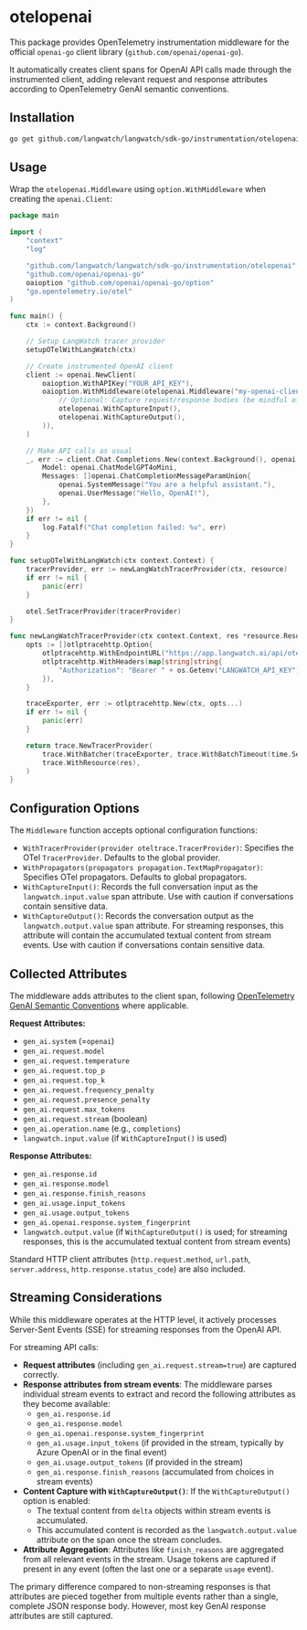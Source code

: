 # otelopenai

This package provides OpenTelemetry instrumentation middleware for the official `openai-go` client library (`github.com/openai/openai-go`).

It automatically creates client spans for OpenAI API calls made through the instrumented client, adding relevant request and response attributes according to OpenTelemetry GenAI semantic conventions.

## Installation

```bash
go get github.com/langwatch/langwatch/sdk-go/instrumentation/otelopenai
```

## Usage

Wrap the `otelopenai.Middleware` using `option.WithMiddleware` when creating the `openai.Client`:

```go
package main

import (
	"context"
	"log"

	"github.com/langwatch/langwatch/sdk-go/instrumentation/otelopenai"
	"github.com/openai/openai-go"
	oaioption "github.com/openai/openai-go/option"
	"go.opentelemetry.io/otel"
)

func main() {
	ctx := context.Background()

	// Setup LangWatch tracer provider
	setupOTelWithLangWatch(ctx)

	// Create instrumented OpenAI client
	client := openai.NewClient(
		oaioption.WithAPIKey("YOUR_API_KEY"),
		oaioption.WithMiddleware(otelopenai.Middleware("my-openai-client",
			// Optional: Capture request/response bodies (be mindful of sensitive data)
			otelopenai.WithCaptureInput(),
			otelopenai.WithCaptureOutput(),
		)),
	)

	// Make API calls as usual
	_, err := client.Chat.Completions.New(context.Background(), openai.ChatCompletionNewParams{
		Model: openai.ChatModelGPT4oMini,
		Messages: []openai.ChatCompletionMessageParamUnion{
			openai.SystemMessage("You are a helpful assistant."),
			openai.UserMessage("Hello, OpenAI!"),
		},
	})
	if err != nil {
		log.Fatalf("Chat completion failed: %v", err)
	}
}

func setupOTelWithLangWatch(ctx context.Context) {
	tracerProvider, err := newLangWatchTracerProvider(ctx, resource)
	if err != nil {
		panic(err)
	}

	otel.SetTracerProvider(tracerProvider)
}

func newLangWatchTracerProvider(ctx context.Context, res *resource.Resource) *trace.TracerProvider {
	opts := []otlptracehttp.Option{
		otlptracehttp.WithEndpointURL("https://app.langwatch.ai/api/otel"),
		otlptracehttp.WithHeaders(map[string]string{
			"Authorization": "Bearer " + os.Getenv("LANGWATCH_API_KEY"),
		}),
	}

	traceExporter, err := otlptracehttp.New(ctx, opts...)
	if err != nil {
		panic(err)
	}

	return trace.NewTracerProvider(
		trace.WithBatcher(traceExporter, trace.WithBatchTimeout(time.Second)),
		trace.WithResource(res),
	)
}
```

## Configuration Options

The `Middleware` function accepts optional configuration functions:

- `WithTracerProvider(provider oteltrace.TracerProvider)`: Specifies the OTel `TracerProvider`. Defaults to the global provider.
- `WithPropagators(propagators propagation.TextMapPropagator)`: Specifies OTel propagators. Defaults to global propagators.
- `WithCaptureInput()`: Records the full conversation input as the `langwatch.input.value` span attribute. Use with caution if conversations contain sensitive data.
- `WithCaptureOutput()`: Records the conversation output as the `langwatch.output.value` span attribute. For streaming responses, this attribute will contain the accumulated textual content from stream events. Use with caution if conversations contain sensitive data.

## Collected Attributes

The middleware adds attributes to the client span, following [OpenTelemetry GenAI Semantic Conventions](https://opentelemetry.io/docs/specs/semconv/gen-ai/) where applicable.

**Request Attributes:**

- `gen_ai.system` (=`openai`)
- `gen_ai.request.model`
- `gen_ai.request.temperature`
- `gen_ai.request.top_p`
- `gen_ai.request.top_k`
- `gen_ai.request.frequency_penalty`
- `gen_ai.request.presence_penalty`
- `gen_ai.request.max_tokens`
- `gen_ai.request.stream` (boolean)
- `gen_ai.operation.name` (e.g., `completions`)
- `langwatch.input.value` (if `WithCaptureInput()` is used)

**Response Attributes:**

- `gen_ai.response.id`
- `gen_ai.response.model`
- `gen_ai.response.finish_reasons`
- `gen_ai.usage.input_tokens`
- `gen_ai.usage.output_tokens`
- `gen_ai.openai.response.system_fingerprint`
- `langwatch.output.value` (if `WithCaptureOutput()` is used; for streaming responses, this is the accumulated textual content from stream events)

Standard HTTP client attributes (`http.request.method`, `url.path`, `server.address`, `http.response.status_code`) are also included.

## Streaming Considerations

While this middleware operates at the HTTP level, it actively processes Server-Sent Events (SSE) for streaming responses from the OpenAI API.

For streaming API calls:

- **Request attributes** (including `gen_ai.request.stream=true`) are captured correctly.
- **Response attributes from stream events**: The middleware parses individual stream events to extract and record the following attributes as they become available:
    - `gen_ai.response.id`
    - `gen_ai.response.model`
    - `gen_ai.openai.response.system_fingerprint`
    - `gen_ai.usage.input_tokens` (if provided in the stream, typically by Azure OpenAI or in the final event)
    - `gen_ai.usage.output_tokens` (if provided in the stream)
    - `gen_ai.response.finish_reasons` (accumulated from choices in stream events)
- **Content Capture with `WithCaptureOutput()`**: If the `WithCaptureOutput()` option is enabled:
    - The textual content from `delta` objects within stream events is accumulated.
    - This accumulated content is recorded as the `langwatch.output.value` attribute on the span once the stream concludes.
- **Attribute Aggregation**: Attributes like `finish_reasons` are aggregated from all relevant events in the stream. Usage tokens are captured if present in any event (often the last one or a separate `usage` event).

The primary difference compared to non-streaming responses is that attributes are pieced together from multiple events rather than a single, complete JSON response body. However, most key GenAI response attributes are still captured.
